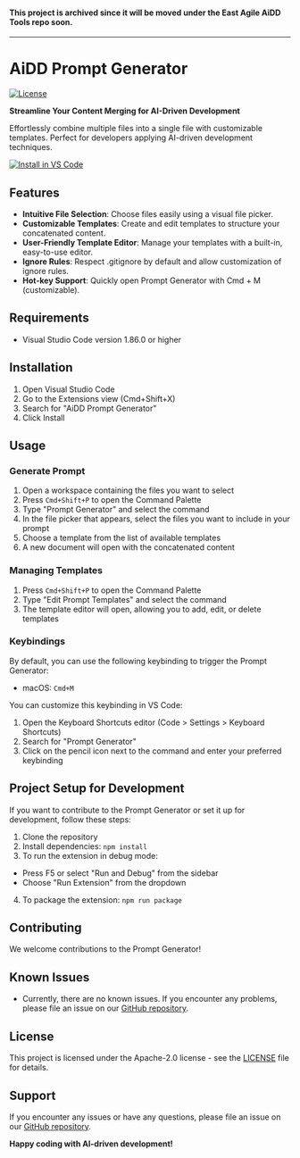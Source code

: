 
#### This project is archived since it will be moved under the East Agile AiDD Tools repo soon.

----

# AiDD Prompt Generator

[![License](https://img.shields.io/github/license/hientranea/vscode-prompt-generator.svg)](https://github.com/hientranea/vscode-prompt-generator/blob/main/LICENSE)

**Streamline Your Content Merging for AI-Driven Development**

Effortlessly combine multiple files into a single file with customizable templates. Perfect for developers applying AI-driven development techniques.

[![Install in VS Code](https://img.shields.io/badge/Install%20in-VS%20Code-blue?style=for-the-badge&logo=visual-studio-code)](https://marketplace.visualstudio.com/items?itemName=HienTran.prompt-generator)

## Features

- **Intuitive File Selection**: Choose files easily using a visual file picker.
- **Customizable Templates**: Create and edit templates to structure your concatenated content.
- **User-Friendly Template Editor**: Manage your templates with a built-in, easy-to-use editor.
- **Ignore Rules**: Respect .gitignore by default and allow customization of ignore rules.
- **Hot-key Support**: Quickly open Prompt Generator with Cmd + M (customizable).

## Requirements

- Visual Studio Code version 1.86.0 or higher

## Installation

1. Open Visual Studio Code
2. Go to the Extensions view (Cmd+Shift+X)
3. Search for "AiDD Prompt Generator"
4. Click Install

## Usage

### Generate Prompt

1. Open a workspace containing the files you want to select
2. Press `Cmd+Shift+P` to open the Command Palette
3. Type "Prompt Generator" and select the command
4. In the file picker that appears, select the files you want to include in your prompt
5. Choose a template from the list of available templates
6. A new document will open with the concatenated content

### Managing Templates

1. Press `Cmd+Shift+P` to open the Command Palette
2. Type "Edit Prompt Templates" and select the command
3. The template editor will open, allowing you to add, edit, or delete templates

### Keybindings

By default, you can use the following keybinding to trigger the Prompt Generator:

- macOS: `Cmd+M`

You can customize this keybinding in VS Code:

1. Open the Keyboard Shortcuts editor (Code > Settings > Keyboard Shortcuts)
2. Search for "Prompt Generator"
3. Click on the pencil icon next to the command and enter your preferred keybinding

## Project Setup for Development

If you want to contribute to the Prompt Generator or set it up for development, follow these steps:

1. Clone the repository
2. Install dependencies: `npm install`
3. To run the extension in debug mode:

- Press F5 or select "Run and Debug" from the sidebar
- Choose "Run Extension" from the dropdown

4. To package the extension: `npm run package`

## Contributing

We welcome contributions to the Prompt Generator!

## Known Issues

- Currently, there are no known issues. If you encounter any problems, please file an issue on our [GitHub repository](https://github.com/hientranea/vscode-prompt-generator/issues).

## License

This project is licensed under the Apache-2.0 license - see the [LICENSE](LICENSE) file for details.

## Support

If you encounter any issues or have any questions, please file an issue on our [GitHub repository](https://github.com/hientranea/vscode-prompt-generator/issues).

**Happy coding with AI-driven development!**
